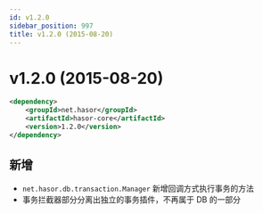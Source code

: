 ```yaml
---
id: v1.2.0
sidebar_position: 997
title: v1.2.0 (2015-08-20)
---
```


# v1.2.0 (2015-08-20)

```xml
<dependency>
    <groupId>net.hasor</groupId>
    <artifactId>hasor-core</artifactId>
    <version>1.2.0</version>
</dependency>
```

## 新增
- `net.hasor.db.transaction.Manager` 新增回调方式执行事务的方法
- 事务拦截器部分分离出独立的事务插件，不再属于 DB 的一部分
